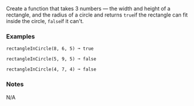 Create a function that takes 3 numbers — the width and height of a rectangle, and the radius of a circle and returns `true`if the rectangle can fit inside the circle, `false`if it can't.


### Examples ###
    rectangleInCircle(8, 6, 5) ➞ true

    rectangleInCircle(5, 9, 5) ➞ false

    rectangleInCircle(4, 7, 4) ➞ false


### Notes ###
N/A